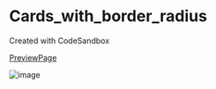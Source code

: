 # Cards_with_border_radius
Created with CodeSandbox

[PreviewPage](https://cards-with-border-radius-jkqt96asg-kuyins-projects.vercel.app/)

![image](https://github.com/user-attachments/assets/45252d7e-8079-49c9-ac68-2d3550165d64)


